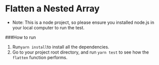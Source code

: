 # Flatten a Nested Array
- Note: This is a node project, so please ensure you installed node.js in your local computer to run the test.

###How to run
1. Run``yarn install``to install all the dependencies.
2. Go to your project root directory, and run ``yarn test`` to see how the ``flatten`` function performs.